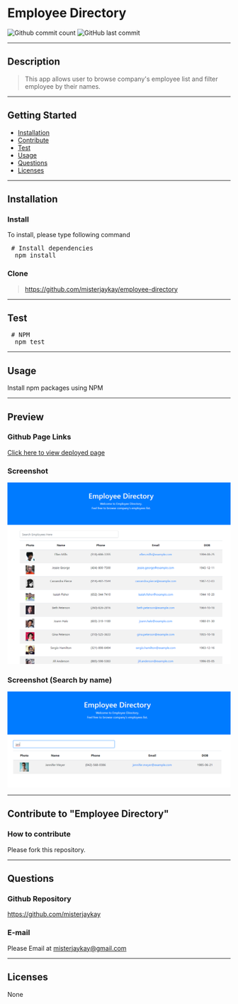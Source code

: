 # Employee Directory

![Github commit count](https://img.shields.io/github/commit-activity/m/misterjaykay/employee-directory)
![GitHub last commit](https://img.shields.io/github/last-commit/misterjaykay/employee-directory)

---

  ## Description
  > This app allows user to browse company's employee list and filter employee by their names.

---
  ## Getting Started
  - [Installation](#Installation)
  - [Contribute](#Contribute)
  - [Test](#Test)
  - [Usage](#Usage)
  - [Questions](#Questions)
  - [Licenses](#Licenses)

---
  ## Installation
  
  ### Install
  To install, please type following command
  <pre> # Install dependencies
  npm install </pre>

  ### Clone
  > https://github.com/misterjaykay/employee-directory

---
  ## Test
  <pre> # NPM
  npm test </pre>

--- 
  ## Usage
  Install npm packages using NPM

--- 
  ## Preview

  ### Github Page Links
  [Click here to view deployed page](https://misterjaykay.github.io/employee-directory/)
  
  ### Screenshot
  ![Screenshot1](public/images/screenshot_1.png)
  ### Screenshot (Search by name)
  ![Screenshot2](public/images/screenshot_2.png)

--- 
  ## Contribute to "Employee Directory"

  ### How to contribute

  Please fork this repository.

---
  ## Questions

  ### Github Repository
  https://github.com/misterjaykay

  ### E-mail
  Please Email at misterjaykay@gmail.com

---
  ## Licenses
  None